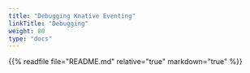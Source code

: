 ```yaml
---
title: "Debugging Knative Eventing"
linkTitle: "Debugging"
weight: 80
type: "docs"
---
```


{{% readfile file="README.md" relative="true" markdown="true" %}}
